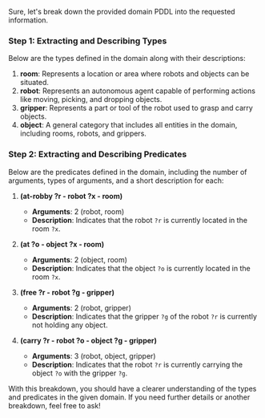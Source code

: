 Sure, let's break down the provided domain PDDL into the requested information.

### Step 1: Extracting and Describing Types
Below are the types defined in the domain along with their descriptions:

1. **room**: Represents a location or area where robots and objects can be situated.
2. **robot**: Represents an autonomous agent capable of performing actions like moving, picking, and dropping objects.
3. **gripper**: Represents a part or tool of the robot used to grasp and carry objects.
4. **object**: A general category that includes all entities in the domain, including rooms, robots, and grippers.

### Step 2: Extracting and Describing Predicates
Below are the predicates defined in the domain, including the number of arguments, types of arguments, and a short description for each:

1. **(at-robby ?r - robot ?x - room)**
   - **Arguments**: 2 (robot, room)
   - **Description**: Indicates that the robot `?r` is currently located in the room `?x`.

2. **(at ?o - object ?x - room)**
   - **Arguments**: 2 (object, room)
   - **Description**: Indicates that the object `?o` is currently located in the room `?x`.

3. **(free ?r - robot ?g - gripper)**
   - **Arguments**: 2 (robot, gripper)
   - **Description**: Indicates that the gripper `?g` of the robot `?r` is currently not holding any object.

4. **(carry ?r - robot ?o - object ?g - gripper)**
   - **Arguments**: 3 (robot, object, gripper)
   - **Description**: Indicates that the robot `?r` is currently carrying the object `?o` with the gripper `?g`.

With this breakdown, you should have a clearer understanding of the types and predicates in the given domain. If you need further details or another breakdown, feel free to ask!